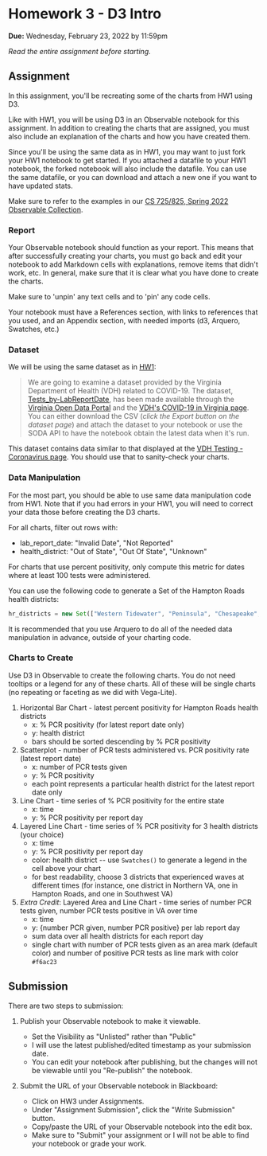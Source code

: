 # Homework 3 - D3 Intro

**Due:** Wednesday, February 23, 2022 by 11:59pm

*Read the entire assignment before starting.*

## Assignment

In this assignment, you'll be recreating some of the charts from HW1 using D3.

Like with HW1, you will be using D3 in an Observable notebook for this assignment.  In addition to creating the charts that are assigned, you must also include an explanation of the charts and how you have created them.  

Since you'll be using the same data as in HW1, you may want to just fork your HW1 notebook to get started.  If you attached a datafile to your HW1 notebook, the forked notebook will also include the datafile.  You can use the same datafile, or you can download and attach a new one if you want to have updated stats.

Make sure to refer to the examples in our [CS 725/825, Spring 2022 Observable Collection](https://observablehq.com/collection/@weiglemc/cs-725-825-spring-2022).

### Report

Your Observable notebook should function as your report.  This means that after successfully creating your charts, you must go back and edit your notebook to add Markdown cells with explanations, remove items that didn't work, etc. In general, make sure that it is clear what you have done to create the charts.

Make sure to 'unpin' any text cells and to 'pin' any code cells.

Your notebook must have a References section, with links to references that you used, and an Appendix section, with needed imports (d3, Arquero, Swatches, etc.)

### Dataset

We will be using the same dataset as in [HW1](https://github.com/odu-cs725-infovis/public/blob/main/spr22/HW1.md):

> We are going to examine a dataset provided by the Virginia Department of Health (VDH) related to COVID-19. The dataset, [Tests_by-LabReportDate](https://data.virginia.gov/Government/VDH-COVID-19-PublicUseDataset-Tests_by-LabReportDa/3u5k-c2gr), has been made available through the [Virginia Open Data Portal](https://data.virginia.gov) and the [VDH's COVID-19 in Virginia page](https://www.vdh.virginia.gov/coronavirus/). You can either download the CSV (*click the Export button on the dataset page*) and attach the dataset to your notebook or use the SODA API to have the notebook obtain the latest data when it's run.

This dataset contains data similar to that displayed at the [VDH Testing - Coronavirus page](https://www.vdh.virginia.gov/coronavirus/see-the-numbers/covid-19-in-virginia/covid-19-in-virginia-testing/). You should use that to sanity-check your charts.

### Data Manipulation

For the most part, you should be able to use same data manipulation code from HW1.  Note that if you had errors in your HW1, you will need to correct your data those before creating the D3 charts.

For all charts, filter out rows with:

* lab_report_date: "Invalid Date", "Not Reported"
* health_district: "Out of State", "Out Of State", "Unknown"

For charts that use percent positivity, only compute this metric for dates where at least 100 tests were administered.

You can use the following code to generate a Set of the Hampton Roads health districts:

```js
hr_districts = new Set(["Western Tidewater", "Peninsula", "Chesapeake", "Virginia Beach", "Norfolk", "Portsmouth", "Hampton"])
```

It is recommended that you use Arquero to do all of the needed data manipulation in advance, outside of your charting code.

### Charts to Create

Use D3 in Observable to create the following charts.  You do not need tooltips or a legend for any of these charts.  All of these will be single charts (no repeating or faceting as we did with Vega-Lite).  

1. Horizontal Bar Chart - latest percent positivity for Hampton Roads health districts
   * x: % PCR positivity (for latest report date only)
   * y: health district
   * bars should be sorted descending by % PCR positivity
2. Scatterplot - number of PCR tests administered vs. PCR positivity rate (latest report date)
   * x: number of PCR tests given
   * y: % PCR positivity
   * each point represents a particular health district for the latest report date only
3. Line Chart - time series of % PCR positivity for the entire state
   * x: time
   * y: % PCR positivity per report day
4. Layered Line Chart - time series of % PCR positivity for 3 health districts (your choice)
   * x: time
   * y: % PCR positivity per report day
   * color: health district -- use `Swatches()` to generate a legend in the cell above your chart
   * for best readability, choose 3 districts that experienced waves at different times (for instance, one district in Northern VA, one in Hampton Roads, and one in Southwest VA)
5. *Extra Credit*: Layered Area and Line Chart - time series of number PCR tests given, number PCR tests positive in VA over time
   * x: time
   * y: {number PCR given, number PCR positive} per lab report day
   * sum data over all health districts for each report day
   * single chart with number of PCR tests given as an area mark (default color) and number of positive PCR tests as line mark with color `#f6ac23`

## Submission

There are two steps to submission:

1. Publish your Observable notebook to make it viewable.
   * Set the Visibility as "Unlisted" rather than "Public"
   * I will use the latest published/edited timestamp as your submission date.
   * You can edit your notebook after publishing, but the changes will not be viewable until you "Re-publish" the notebook.

2. Submit the URL of your Observable notebook in Blackboard:
   * Click on HW3 under Assignments.
   * Under "Assignment Submission", click the "Write Submission" button.
   * Copy/paste the URL of your Observable notebook into the edit box.
   * Make sure to "Submit" your assignment or I will not be able to find your notebook or grade your work.

